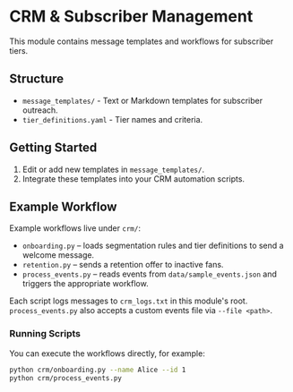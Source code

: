 # CRM & Subscriber Management

This module contains message templates and workflows for subscriber tiers.

## Structure
- `message_templates/` - Text or Markdown templates for subscriber outreach.
- `tier_definitions.yaml` - Tier names and criteria.

## Getting Started
1. Edit or add new templates in `message_templates/`.
2. Integrate these templates into your CRM automation scripts.

## Example Workflow

Example workflows live under `crm/`:

- `onboarding.py` – loads segmentation rules and tier definitions to send a welcome message.
- `retention.py` – sends a retention offer to inactive fans.
- `process_events.py` – reads events from `data/sample_events.json` and triggers the appropriate workflow.

Each script logs messages to `crm_logs.txt` in this module's root. `process_events.py` also accepts a custom events file via `--file <path>`.

### Running Scripts

You can execute the workflows directly, for example:

```bash
python crm/onboarding.py --name Alice --id 1
python crm/process_events.py
```
